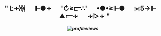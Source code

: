 <h2 align="center">" ‎Ŀ∻⩆⩈‎‎ ‎‎ ‎ ‎ ‎ ‎ ⊩●∻‎ ‎‎ ‎ ‎ ‎ ‎ '↻≥⫍∴'‎‎ ‎‎ ‎ ‎ ‎ ‎ •●•≥⊩●‎‎ ‎‎ ‎ ‎ ‎ ‎ ⫘5→⊩‎ ‎‎ ‎ ‎ ‎ ‎ ▲⫍∻‎ ‎‎ ‎ ‎ ‎ ‎ ∻▷∻ "</h2>

<h5 align="center">

![profileviews](https://komarev.com/ghpvc/?username=ONEEYEDKlNG&color=yellow)
